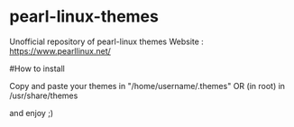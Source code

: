 # pearl-linux-themes
Unofficial repository of pearl-linux themes
Website : https://www.pearllinux.net/

#How to install

Copy and paste your themes in "/home/username/.themes"
OR
(in root) in /usr/share/themes

and enjoy ;)
